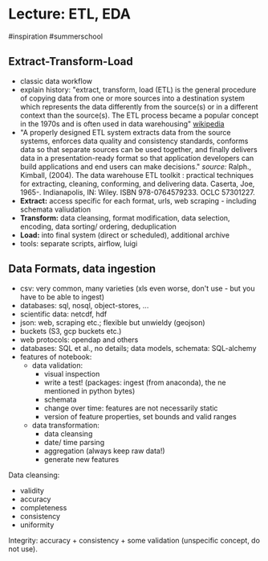 # Lecture: ETL, EDA
#inspiration #summerschool 

## Extract-Transform-Load
- classic data workflow
- explain history: "extract, transform, load (ETL) is the general procedure of copying data from one or more sources into a destination system which represents the data differently from the source(s) or in a different context than the source(s). The ETL process became a popular concept in the 1970s and is often used in data warehousing" [wikipedia](https://en.wikipedia.org/wiki/Extract,_transform,_load)
- "A properly designed ETL system extracts data from the source systems, enforces data quality and consistency standards, conforms data so that separate sources can be used together, and finally delivers data in a presentation-ready format so that application developers can build applications and end users can make decisions." *source:* Ralph., Kimball, (2004). The data warehouse ETL toolkit : practical techniques for extracting, cleaning, conforming, and delivering data. Caserta, Joe, 1965-. Indianapolis, IN: Wiley. ISBN 978-0764579233. OCLC 57301227.
- **Extract:** access specific for each format, urls, web scraping - including schemata valiudation
- **Transform:** data cleansing, format modification, data selection, encoding, data sorting/ ordering, deduplication 
- **Load:** into final system (direct or scheduled), additional archive
- tools: separate scripts, airflow, luigi

## Data Formats, data ingestion
- csv: very common, many varieties (xls even worse, don't use - but you have to be able to ingest)
- databases: sql, nosql, object-stores, ...
- scientific data: netcdf, hdf
- json: web, scraping etc.; flexible but unwieldy (geojson)
- buckets (S3, gcp buckets etc.)
- web protocols: opendap and others 
- databases: SQL et al., no details; data models, schemata: SQL-alchemy
- features of notebook: 
	- data validation: 
		- visual inspection
		- write a test! (packages: ingest (from anaconda), the ne mentioned in python bytes)
		- schemata
		- change over time: features are not necessarily static
		- version of feature properties, set bounds and valid ranges
	- data transformation:
		- data cleansing
		- date/ time parsing
		- aggregation (always keep raw data!)
		- generate new features


Data cleansing:
- validity
- accuracy
- completeness
- consistency
- uniformity

Integrity: accuracy + consistency + some validation (unspecific concept, do not use).

